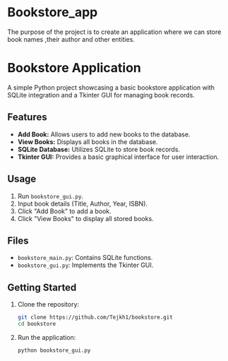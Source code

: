 # Bookstore_app
The purpose of the project is to create an application where we can store book names ,their author and other entities.


# Bookstore Application

A simple Python project showcasing a basic bookstore application with SQLite integration and a Tkinter GUI for managing book records.

## Features

- **Add Book:** Allows users to add new books to the database.
- **View Books:** Displays all books in the database.
- **SQLite Database:** Utilizes SQLite to store book records.
- **Tkinter GUI:** Provides a basic graphical interface for user interaction.

## Usage

1. Run `bookstore_gui.py`.
2. Input book details (Title, Author, Year, ISBN).
3. Click "Add Book" to add a book.
4. Click "View Books" to display all stored books.

## Files

- `bookstore_main.py`: Contains SQLite functions.
- `bookstore_gui.py`: Implements the Tkinter GUI.

## Getting Started

1. Clone the repository:
    ```bash
    git clone https://github.com/Tejkh1/bookstore.git
    cd bookstore
    ```

2. Run the application:
    ```bash
    python bookstore_gui.py
    ```




